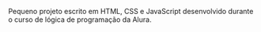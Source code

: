 Pequeno projeto escrito em HTML, CSS e JavaScript desenvolvido durante o curso de lógica de programação da Alura.

